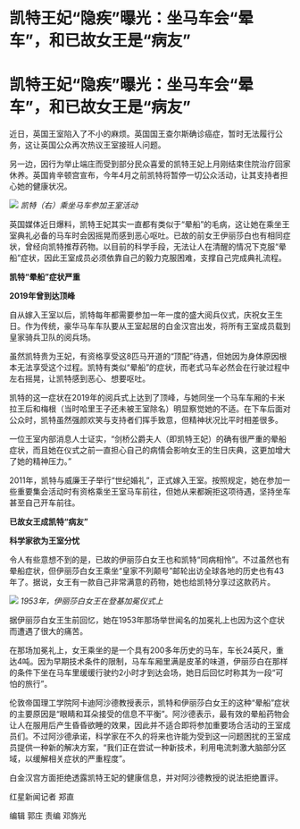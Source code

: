 # 凯特王妃“隐疾”曝光：坐马车会“晕车”，和已故女王是“病友”

# 凯特王妃“隐疾”曝光：坐马车会“晕车”，和已故女王是“病友”

近日，英国王室陷入了不小的麻烦。英国国王查尔斯确诊癌症，暂时无法履行公务，这让英国公众再次热议王室接班人问题。

另一边，因行为举止端庄而受到部分民众喜爱的凯特王妃上月刚结束住院治疗回家休养。英国肯辛顿宫宣布，今年4月之前凯特将暂停一切公众活动，让其支持者担心她的健康状况。

![](https://inews.gtimg.com/om_bt/OQ_Jv7_M4qPUWHAgR5JpgV0ZkjuoMmxRtW5D52d8y3EScAA/1000)
_凯特（右）乘坐马车参加王室活动_

英国媒体近日爆料，凯特王妃其实一直都有类似于“晕船”的毛病，这让她在乘坐王室典礼必备的马车时会因摇晃而感到恶心呕吐。已故的前女王伊丽莎白也有相同症状，曾经向凯特推荐药物。以目前的科学手段，无法让人在清醒的情况下克服“晕船”症状，因此王室成员必须依靠自己的毅力克服困难，支撑自己完成典礼流程。

**凯特“晕船”症状严重**

**2019年曾到达顶峰**

自从嫁入王室以后，凯特每年都需要参加一年一度的盛大阅兵仪式，庆祝女王生日。作为传统，豪华马车车队要从王室起居的白金汉宫出发，将所有王室成员载到皇家骑兵卫队的阅兵场。

虽然凯特贵为王妃，有资格享受这8匹马开道的“顶配”待遇，但她因为身体原因根本无法享受这个过程。凯特有类似“晕船”的症状，而老式马车必然会在行驶过程中左右摇晃，让凯特感到恶心、想要呕吐。

凯特的这一症状在2019年的阅兵式上达到了顶峰，与她同坐一个马车车厢的卡米拉王后和梅根（当时哈里王子还未被王室除名）明显察觉她的不适。在下车后面对公众时，凯特虽然强颜欢笑与支持者们挥手致意，但精神状况比平时相差很多。

一位王室内部消息人士证实，“剑桥公爵夫人（即凯特王妃）的确有很严重的晕船症状，而且她在仪式之前一直担心自己的病情会影响女王的生日庆典，这更加增大了她的精神压力。”

2011年，凯特与威廉王子举行“世纪婚礼”，正式嫁入王室。按照规定，她在参加一些重要集会活动时有资格乘坐王室马车前往，但她从来都婉拒这项待遇，坚持坐车甚至自己开车前往。

**已故女王成凯特“病友”**

**科学家欲为王室分忧**

令人有些意想不到的是，已故的伊丽莎白女王也和凯特“同病相怜”。不过虽然也有晕船症状，但伊丽莎白女王乘坐“皇家不列颠号”邮轮出访全球各地的历史也有43年了。据说，女王有一款自己非常满意的药物，她也给凯特分享过这款药片。

![](https://inews.gtimg.com/om_bt/OTHLHxRFcRTkzTsLGLbJoNjPf2NvYFEIBUI04W4vwJjH4AA/1000)
_1953年，伊丽莎白女王在登基加冕仪式上_

据伊丽莎白女王生前回忆，她在1953年那场举世闻名的加冕礼上也因为这个症状而遭遇了很大的痛苦。

在那场加冕礼上，女王乘坐的是一个具有200多年历史的马车，车长24英尺，重达4吨。因为早期技术条件的限制，马车车厢里满是皮革的味道，伊丽莎白在那样的条件下坐在马车里缓缓行驶约2小时才到达会场，她日后回忆时称其为一段“可怕的旅行”。

伦敦帝国理工学院阿卡迪阿沙德教授表示，凯特和伊丽莎白女王的这种“晕船”症状的主要原因是“眼睛和耳朵接受的信息不平衡”。阿沙德表示，最有效的晕船药物会让人在服用后产生昏昏欲睡的效果，因此并不适合即将参加重要场合活动的王室成员们。不过阿沙德承诺，科学家在不久的将来也许能为受到这一问题困扰的王室成员提供一种新的解决方案，“我们正在尝试一种新技术，利用电流刺激大脑部分区域，以缓解相关症状的严重程度”。

白金汉宫方面拒绝透露凯特王妃的健康信息，并对阿沙德教授的说法拒绝置评。

红星新闻记者 郑直

编辑 郭庄 责编 邓旆光

